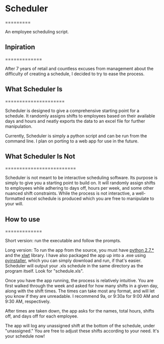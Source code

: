# Scheduler
=========

An employee scheduling script. 

## Inpiration
=============

After 7 years of retail and countless excuses from management about the
difficulty of creating a schedule, I decided to try to ease the process.

## What Scheduler Is
=====================

Scheduler is designed to give a comprehensive starting point for a schedule. It
randomly assigns shifts to employees based on their available days and hours
and neatly exports the data to an excel file for further manipulation. 

Currently, Scheduler is simply a python script and can be run from the command
line. I plan on porting to a web app for use in the future.

## What Scheduler Is Not
=========================

Scheduler is not meant to be interactive scheduling software. Its purpose is 
simply to give you a starting point to build on. It will randomly assign shifts 
to employees while adhering to days off, hours per week, and some other nuanced
shift constraints. While the process is not interactive, a  well-formatted 
excel schedule is produced which you are free to manipulate to your will.

## How to use
=============

Short version: run the executable and follow the prompts.

Long version: To run the app from the source, you must have 
[python 2.7.*](www.python.org/downloads) and the [xlwt](pypi.python.org/pypi/xlwt) 
library. I have also packaged the app up into a .exe using [pyinstaller](www.pyinstaller.org),
which you can simply download and run, if that's easier. Scheduler will output 
your .xls schedule in the same directory as the program itself. Look for "schedule.xls".

Once you have the app running, the process is relatively intuitive. You are first
walked through the week and asked for how many shifts in a given day, along with
the shift times. The times can take most any format, and will let you know if
they are unreadable. I recommend 9a, or 9:30a for 9:00 AM and 9:30 AM, respectively.

After times are taken down, the app asks for the names, total hours, shifts off, 
and days off for each employee. 

The app will log any unassigned shift at the bottom of the schedule, under 
"unassigned." You are free to adjust these shifts according to your need. It's 
your schedule now!


